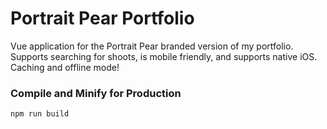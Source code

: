 # Portrait Pear Portfolio

Vue application for the Portrait Pear branded version of my portfolio. Supports searching for shoots, is mobile friendly, and supports native iOS. Caching and offline mode!

### Compile and Minify for Production

```sh
npm run build
```